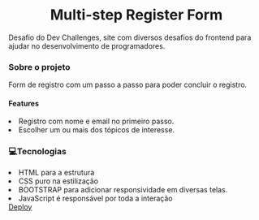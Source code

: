 <h1 align="center">Multi-step Register Form</h1>    
<p>Desafio do Dev Challenges, site com diversos desafios do frontend para ajudar no desenvolvimento de programadores.</p>
<h3>Sobre o projeto</h3>
<p>Form de registro com um passo a passo para poder concluir o registro.</p>
<h4>Features</h4>
<li>Registro com nome e email no primeiro passo.</li>
<li>Escolher um ou mais dos tópicos de interesse.</li>
<h3>💻Tecnologias</h3>
<li>HTML para a estrutura</li>
<li>CSS puro na estilização</li>
<li>BOOTSTRAP para adicionar responsividade em diversas telas.</li>
<li>JavaScript é responsável por toda a interação</li>
<a href="">Deploy</a>

